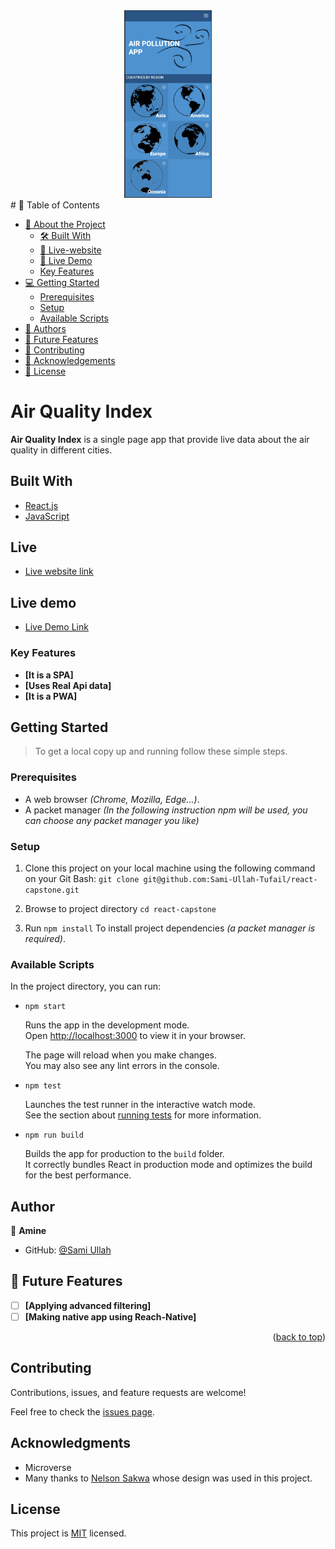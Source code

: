 <div align="center">

  <img src="src/Assets/Images/Screenshot 2023-10-25 at 10.34.46 PM.png" alt="demo" width="140"  height="auto" />
  <br/>

</div>
# 📗 Table of Contents

- [📖 About the Project](#air-quality-index )
  - [🛠 Built With](#built-with)
  - [🚀 Live-website](#live)
  - [🚀 Live Demo](#live-demo)
  - [Key Features](#key-features)
- [💻 Getting Started](#getting-started)
  - [Prerequisites](#prerequisites)
  - [Setup](#setup)
  - [Available Scripts](#available-scripts)
- [👥 Authors](#author)
- [🔭 Future Features](#future-features)
- [🤝 Contributing](#contributing)
- [🙏 Acknowledgements](#acknowledgments)
- [📝 License](#license)


# Air Quality Index 


**Air Quality Index** is a single page app that provide live data about the air quality in different cities.

## Built With

<ul>
  <li><a href="https://reactjs.org/">React.js</a></li>
  <li><a href="https://www.ecma-international.org/">JavaScript</a></li>
</ul>

## Live

- [Live website link](https://airqualityindexbysami.netlify.app/)

## Live demo

- [Live Demo Link](https://www.loom.com/share/b58d6d23535642718dced253606ea01b?sid=cd8a0c52-61da-4a9c-b8f6-7b775d3ac02e)

### Key Features <a name="key-features"></a>


- **[It is a SPA]**
- **[Uses Real Api data]**
- **[It is a PWA]**



## Getting Started 

> To get a local copy up and running follow these simple steps.

### Prerequisites

  - A web browser _(Chrome, Mozilla, Edge...)_.
  - A packet manager _(In the following instruction npm will be used, you can choose any packet manager you like)_

### Setup

1. Clone this project on your local machine using the following command on your Git Bash: `git clone git@github.com:Sami-Ullah-Tufail/react-capstone.git`

2. Browse to project directory `cd react-capstone`
   
3. Run `npm install` To install project dependencies _(a packet manager is required)_.


### Available Scripts

In the project directory, you can run:

- `npm start`

  Runs the app in the development mode.\
Open [http://localhost:3000](http://localhost:3000) to view it in your browser.

  The page will reload when you make changes.\
You may also see any lint errors in the console.

- `npm test`

  Launches the test runner in the interactive watch mode.\
See the section about [running tests](https://facebook.github.io/create-react-app/docs/running-tests) for more information.

- `npm run build`

  Builds the app for production to the `build` folder.\
It correctly bundles React in production mode and optimizes the build for the best performance.

## Author

👤 **Amine**

- GitHub: [@Sami Ullah](https://github.com/Sami-Ullah-Tufail)

## 🔭 Future Features <a name="future-features"></a>

- [ ] **[Applying advanced filtering]**
- [ ] **[Making native app using Reach-Native]**

<p align="right">(<a href="#readme-top">back to top</a>)</p>


## Contributing 

Contributions, issues, and feature requests are welcome!

Feel free to check the [issues page](../../issues/).


## Acknowledgments 

- Microverse 
- Many thanks to  [Nelson Sakwa](https://www.behance.net/sakwadesignstudio) whose design was used in this project.

## License 

This project is [MIT](./LICENSE) licensed.